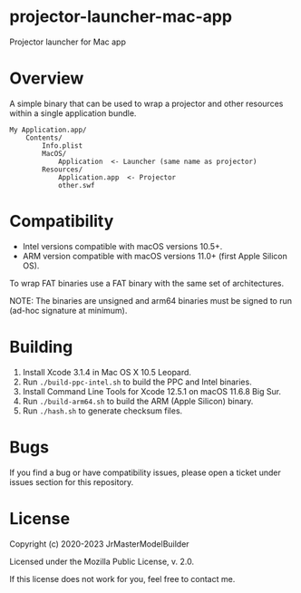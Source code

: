 # projector-launcher-mac-app

Projector launcher for Mac app


# Overview

A simple binary that can be used to wrap a projector and other resources within a single application bundle.

```
My Application.app/
	Contents/
		Info.plist
		MacOS/
			Application  <- Launcher (same name as projector)
		Resources/
			Application.app  <- Projector
			other.swf
```

# Compatibility

-  Intel versions compatible with macOS versions 10.5+.
-  ARM version compatible with macOS versions 11.0+ (first Apple Silicon OS).

To wrap FAT binaries use a FAT binary with the same set of architectures.

NOTE: The binaries are unsigned and arm64 binaries must be signed to run (ad-hoc signature at minimum).


# Building

1.  Install Xcode 3.1.4 in Mac OS X 10.5 Leopard.
2.  Run `./build-ppc-intel.sh` to build the PPC and Intel binaries.
3.  Install Command Line Tools for Xcode 12.5.1 on macOS 11.6.8 Big Sur.
4.  Run `./build-arm64.sh` to build the ARM (Apple Silicon) binary.
5.  Run `./hash.sh` to generate checksum files.


# Bugs

If you find a bug or have compatibility issues, please open a ticket under issues section for this repository.


# License

Copyright (c) 2020-2023 JrMasterModelBuilder

Licensed under the Mozilla Public License, v. 2.0.

If this license does not work for you, feel free to contact me.

